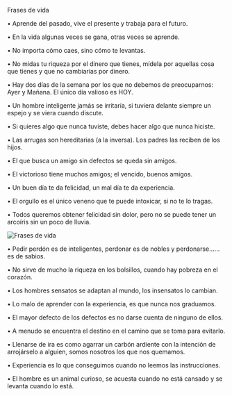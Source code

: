 Frases de vida
 

• Aprende del pasado, vive el presente y trabaja para el futuro.

• En la vida algunas veces se gana, otras veces se aprende.

• No importa cómo caes, sino cómo te levantas.

• No midas tu riqueza por el dinero que tienes, mídela por aquellas cosa que tienes y que no cambiarias por dinero.

• Hay dos días de la semana por los que no debemos de preocuparnos: Ayer y Mañana. El único día valioso es HOY.

• Un hombre inteligente jamás se irritaría, si tuviera delante siempre un espejo y se viera cuando discute.

• Si quieres algo que nunca tuviste, debes hacer algo que nunca hiciste.

• Las arrugas son hereditarias (a la inversa). Los padres las reciben de los hijos.

• El que busca un amigo sin defectos se queda sin amigos.

• El victorioso tiene muchos amigos; el vencido, buenos amigos.

• Un buen día te da felicidad, un mal día te da experiencia.

• El orgullo es el único veneno que te puede intoxicar, si no te lo tragas.

• Todos queremos obtener felicidad sin dolor, pero no se puede tener un arcoíris sin un poco de lluvia.

![Frases de vida](http://https://misojosalmundo.files.wordpress.com/2014/01/el-camino-de-la-vida-559227.jpeg)

• Pedir perdón es de inteligentes, perdonar es de nobles y perdonarse...... es de sabios.

• No sirve de mucho la riqueza en los bolsillos, cuando hay pobreza en el corazón.

• Los hombres sensatos se adaptan al mundo, los insensatos lo cambian.

• Lo malo de aprender con la experiencia, es que nunca nos graduamos.

• El mayor defecto de los defectos es no darse cuenta de ninguno de ellos.

• A menudo se encuentra el destino en el camino que se toma para evitarlo.

• Llenarse de ira es como agarrar un carbón ardiente con la intención de arrojárselo a alguien, somos nosotros los que nos quemamos.

• Experiencia es lo que conseguimos cuando no leemos las instrucciones.

• El hombre es un animal curioso, se acuesta cuando no está cansado y se levanta cuando lo está.






